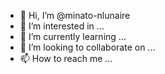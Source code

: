 - 👋 Hi, I’m @minato-nlunaire
- 👀 I’m interested in ...
- 🌱 I’m currently learning ...
- 💞️ I’m looking to collaborate on ...
- 📫 How to reach me ...

<!---
minato-nlunaire/minato-nlunaire is a ✨ special ✨ repository because its `README.md` (this file) appears on your GitHub profile.
You can click the Preview link to take a look at your changes.
--->
